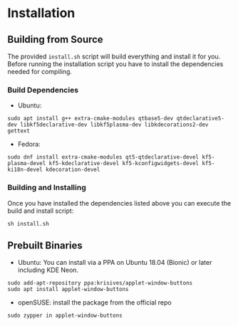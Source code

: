 Installation
============

## Building from Source
The provided `install.sh` script will build everything and install it for you. Before running the installation script you have to install the dependencies needed for compiling.

### Build Dependencies

- Ubuntu:
```
sudo apt install g++ extra-cmake-modules qtbase5-dev qtdeclarative5-dev libkf5declarative-dev libkf5plasma-dev libkdecorations2-dev gettext
```
- Fedora:
```
sudo dnf install extra-cmake-modules qt5-qtdeclarative-devel kf5-plasma-devel kf5-kdeclarative-devel kf5-kconfigwidgets-devel kf5-ki18n-devel kdecoration-devel
```

### Building and Installing
Once you have installed the dependencies listed above you can execute the build and install script:

```
sh install.sh
```

## Prebuilt Binaries

- Ubuntu: You can install via a PPA on Ubuntu 18.04 (Bionic) or later including KDE Neon.
```
sudo add-apt-repository ppa:krisives/applet-window-buttons
sudo apt install applet-window-buttons
```

- openSUSE: install the package from the official repo
```
sudo zypper in applet-window-buttons
```
